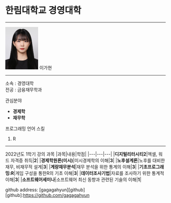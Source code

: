 # 한림대학교 경영대학
---
<img src=lgh.jpg height=133 widht=261>
이가현

---

소속 : 경영대학   
전공 : 금융재무학과   

관심분야   
* **경제학**   
* **재무학**

프로그래밍 언어 스킬   
1. R

-------------------------

2022년도 1학기 강의 과목
|과목|내용|학점|
|---|---|---|
|**디지털리터시티2**|엑셀, 워드 자격증 취득|**2**|
|**경제학원론(미시)**|미시경제학의 이해|**3**|
|**노후설계론**|노후를 대비한 재무, 비재무적 설계|**3**|
|**계량재무분석**|재무 분석을 위한 통계의 이해|**3**|
|**기초프로그래밍:R**|게임 구성을 통한R의 기초 이해|**3**|
|**데이터조사기법**|자료를 조사하기 위한 통계적 이해|**3**|
|**소프트웨어세미나**|소프트웨어 최신 동향과 관련된 기술의 이해|**1**|


github address: [gagagahyun][github]   
[github]:https://github.com/gagagahyun

